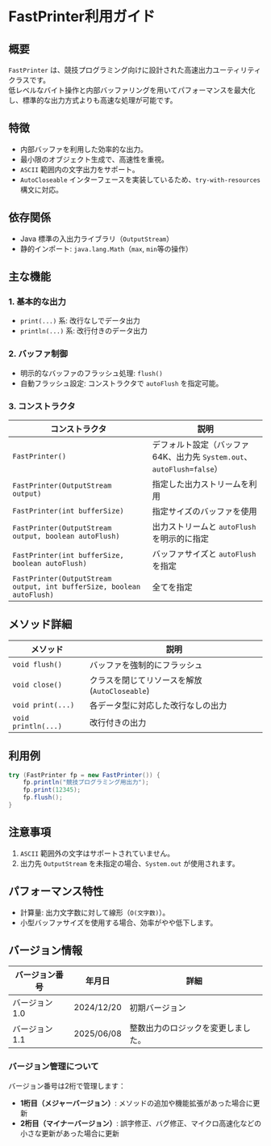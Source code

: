 # FastPrinter利用ガイド

## 概要

`FastPrinter` は、競技プログラミング向けに設計された高速出力ユーティリティクラスです。  
低レベルなバイト操作と内部バッファリングを用いてパフォーマンスを最大化し、標準的な出力方式よりも高速な処理が可能です。

## 特徴

- 内部バッファを利用した効率的な出力。
- 最小限のオブジェクト生成で、高速性を重視。
- `ASCII` 範囲内の文字出力をサポート。
- `AutoCloseable` インターフェースを実装しているため、`try-with-resources`構文に対応。

## 依存関係

- Java 標準の入出力ライブラリ（`OutputStream`）
- 静的インポート: `java.lang.Math`（`max`, `min`等の操作）

## 主な機能

### 1. 基本的な出力

- `print(...)` 系: 改行なしでデータ出力
- `println(...)` 系: 改行付きのデータ出力

### 2. バッファ制御

- 明示的なバッファのフラッシュ処理: `flush()`
- 自動フラッシュ設定: コンストラクタで `autoFlush` を指定可能。

### 3. コンストラクタ

| コンストラクタ                                                               | 説明                                                  |
|-----------------------------------------------------------------------|-----------------------------------------------------|
| `FastPrinter()`                                                       | デフォルト設定（バッファ64K、出力先 `System.out`、`autoFlush=false`） |
| `FastPrinter(OutputStream output)`                                    | 指定した出力ストリームを利用                                      |
| `FastPrinter(int bufferSize)`                                         | 指定サイズのバッファを使用                                       |
| `FastPrinter(OutputStream output, boolean autoFlush)`                 | 出力ストリームと `autoFlush` を明示的に指定                        |
| `FastPrinter(int bufferSize, boolean autoFlush)`                      | バッファサイズと `autoFlush` を指定                            |
| `FastPrinter(OutputStream output, int bufferSize, boolean autoFlush)` | 全てを指定                                               |

## メソッド詳細

| メソッド                | 説明                               |
|---------------------|----------------------------------|
| `void flush()`      | バッファを強制的にフラッシュ                   |
| `void close()`      | クラスを閉じてリソースを解放 (`AutoCloseable`) |
| `void print(...)`   | 各データ型に対応した改行なしの出力                |
| `void println(...)` | 改行付きの出力                          |

## 利用例

```java
try (FastPrinter fp = new FastPrinter()) {
	fp.println("競技プログラミング用出力");
	fp.print(12345);
	fp.flush();
}
```

## 注意事項

1. `ASCII` 範囲外の文字はサポートされていません。
2. 出力先 `OutputStream` を未指定の場合、`System.out` が使用されます。

## パフォーマンス特性

- 計算量: 出力文字数に対して線形（`O(文字数)`）。
- 小型バッファサイズを使用する場合、効率がやや低下します。

## バージョン情報

| バージョン番号   | 年月日        | 詳細                |
|-----------|------------|-------------------|
| バージョン 1.0 | 2024/12/20 | 初期バージョン           |
| バージョン 1.1 | 2025/06/08 | 整数出力のロジックを変更しました。 |

### バージョン管理について

バージョン番号は2桁で管理します：

- **1桁目（メジャーバージョン）**: メソッドの追加や機能拡張があった場合に更新
- **2桁目（マイナーバージョン）**: 誤字修正、バグ修正、マイクロ高速化などの小さな更新があった場合に更新
